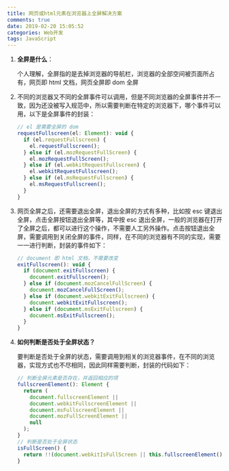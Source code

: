 ```yaml
---
title: 网页或html元素在浏览器上全屏解决方案
comments: true
date: 2019-02-20 15:05:52
categories: Web开发
tags: JavaScript
---
```


1. **全屏是什么**：

   个人理解，全屏指的是去掉浏览器的导航栏，浏览器的全部空间被页面所占有，网页即 html 文档，网页全屏即 dom 全屏

2. 不同的浏览器又不同的全屏事件可以调用，但是不同浏览器的全屏事件并不一致，因为还没被写入规范中，所以需要判断在特定的浏览器下，哪个事件可以用，以下是全屏事件的封装：

   ```js
   // el 是需要全屏的 dom
   requestFullscreen(el: Element): void {
     if (el.requestFullscreen) {
       el.requestFullscreen();
     } else if (el.mozRequestFullScreen) {
       el.mozRequestFullScreen();
     } else if (el.webkitRequestFullscreen) {
       el.webkitRequestFullscreen();
     } else if (el.msRequestFullscreen) {
       el.msRequestFullscreen();
     }
   }
   ```

3. 网页全屏之后，还需要退出全屏，退出全屏的方式有多种，比如按 esc 键退出全屏，点击全屏按钮退出全屏等，其中按 esc 退出全屏，一般的浏览器在打开了全屏之后，都可以进行这个操作，不需要人工另外操作。点击按钮退出全屏，需要调用到关闭全屏的事件，同样，在不同的浏览器有不同的实现，需要一一进行判断，封装的事件如下：

   ```js
   // document 即 html 文档，不需要改变
   exitFullscreen(): void {
     if (document.exitFullscreen) {
       document.exitFullscreen();
     } else if (document.mozCancelFullScreen) {
       document.mozCancelFullScreen();
     } else if (document.webkitExitFullscreen) {
       document.webkitExitFullscreen();
     } else if (document.msExitFullscreen) {
       document.msExitFullscreen();
     }
   }
   ```

4. **如何判断是否处于全屏状态？**

   要判断是否处于全屏的状态，需要调用到相关的浏览器事件，在不同的浏览器，实现方式也不尽相同，因此同样需要判断，封装的代码如下：

   ```js
   // 判断全屏元素是否存在，并返回相应的项
   fullscreenElement(): Element {
     return (
       document.fullscreenElement ||
       document.webkitFullscreenElement ||
       document.msFullscreenElement ||
       document.mozFullScreenElement ||
       null
     );
   }
   // 判断是否处于全屏状态
   isFullScreen() {
     return !!(document.webkitIsFullScreen || this.fullscreenElement());
   }
   ```
